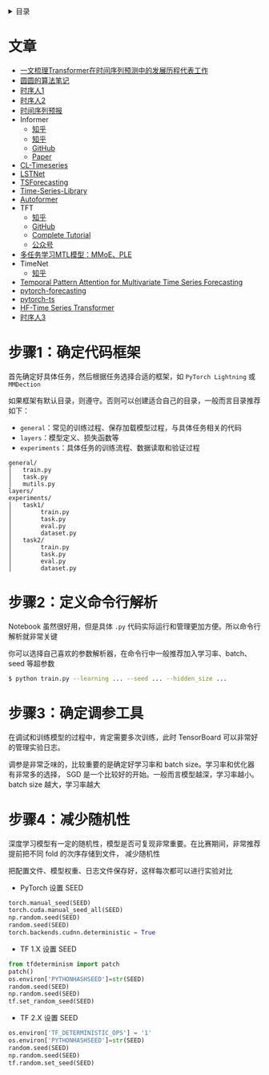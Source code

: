 
<details><summary>目录</summary><p>

- [文章](#文章)
- [步骤1：确定代码框架](#步骤1确定代码框架)
- [步骤2：定义命令行解析](#步骤2定义命令行解析)
- [步骤3：确定调参工具](#步骤3确定调参工具)
- [步骤4：减少随机性](#步骤4减少随机性)
</p></details><p></p>

# 文章

* [一文梳理Transformer在时间序列预测中的发展历程代表工作](https://mp.weixin.qq.com/s/OjK7Q7DSoTM_p1MLye9RWw)
* [圆圆的算法笔记](https://mp.weixin.qq.com/mp/appmsgalbum?__biz=MzIyOTUyMDIwNg==&action=getalbum&album_id=2339781350876332033&scene=173&from_msgid=2247487281&from_itemidx=1&count=3&nolastread=1#wechat_redirect)
* [时序人1](https://mp.weixin.qq.com/mp/appmsgalbum?__biz=Mzg3NDUwNTM3MA==&action=getalbum&album_id=1565545072782278657&scene=173&from_msgid=2247484974&from_itemidx=1&count=3&nolastread=1#wechat_redirect)
* [时序人2](https://mp.weixin.qq.com/mp/appmsgalbum?__biz=Mzg3NDUwNTM3MA==&action=getalbum&album_id=1588681516295979011&scene=173&from_msgid=2247484974&from_itemidx=1&count=3&nolastread=1#wechat_redirect)
* [时间序列预报](https://mp.weixin.qq.com/mp/appmsgalbum?__biz=MzkzMTMyMDQ0Mw==&action=getalbum&album_id=2512078794435133440&scene=173&from_msgid=2247485132&from_itemidx=2&count=3&nolastread=1#wechat_redirect)
* Informer
    - [知乎](https://zhuanlan.zhihu.com/p/355133560)
    - [知乎](https://zhuanlan.zhihu.com/p/499399526)
    - [GitHub](https://github.com/zhouhaoyi/Informer2020)
    - [Paper](https://arxiv.org/abs/2012.07436)
* [CL-Timeseries](https://github.com/kashif/CL_Timeseries)
* [LSTNet](https://github.com/laiguokun/LSTNet)
* [TSForecasting](https://github.com/rakshitha123/TSForecasting)
* [Time-Series-Library](https://github.com/thuml/Time-Series-Library)
* [Autoformer](https://github.com/thuml/Autoformer)
* TFT
    - [知乎](https://zhuanlan.zhihu.com/p/514287527)
    - [GitHub](https://github.com/google-research/google-research/tree/master/tft)
    - [Complete Tutorial](https://towardsdatascience.com/temporal-fusion-transformer-time-series-forecasting-with-deep-learning-complete-tutorial-d32c1e51cd91)
    - [公众号](https://mp.weixin.qq.com/s/0AXSOgivCytHKTCmpPJfFg)
* [多任务学习MTL模型：MMoE、PLE](https://zhuanlan.zhihu.com/p/425209494)
* TimeNet
    - [知乎](https://zhuanlan.zhihu.com/p/606575441)
* [Temporal Pattern Attention for Multivariate Time Series Forecasting](https://github.com/shunyaoshih/TPA-LSTM)
* [pytorch-forecasting](https://github.com/jdb78/pytorch-forecasting)
* [pytorch-ts](https://github.com/zalandoresearch/pytorch-ts)
* [HF-Time Series Transformer](https://huggingface.co/docs/transformers/main/en/model_doc/time_series_transformer)
* [时序人3](https://mp.weixin.qq.com/mp/appmsgalbum?__biz=MzU4NTA1MDk4MA==&action=getalbum&album_id=1401576921242337281&scene=173&from_msgid=2247526075&from_itemidx=2&count=3&nolastread=1#wechat_redirect)

# 步骤1：确定代码框架

首先确定好具体任务，然后根据任务选择合适的框架，如 `PyTorch Lightning` 或 `MMDection`

如果框架有默认目录，则遵守。否则可以创建适合自己的目录，一般而言目录推荐如下：

* `general`：常见的训练过程、保存加载模型过程，与具体任务相关的代码
* `layers`：模型定义、损失函数等
* `experiments`：具体任务的训练流程、数据读取和验证过程

```
general/
│   train.py
│   task.py
│   mutils.py
layers/
experiments/
│   task1/
│        train.py
│        task.py
│        eval.py
│        dataset.py
│   task2/
│        train.py
│        task.py
│        eval.py
│        dataset.py
```

# 步骤2：定义命令行解析

Notebook 虽然很好用，但是具体 `.py` 代码实际运行和管理更加方便。所以命令行解析就非常关键

你可以选择自己喜欢的参数解析器，在命令行中一般推荐加入学习率、batch、seed 等超参数

```bash
$ python train.py --learning ... --seed ... --hidden_size ...
```

# 步骤3：确定调参工具

在调试和训练模型的过程中，肯定需要多次训练，此时 TensorBoard 可以非常好的管理实验日志。

调参是非常乏味的，比较重要的是确定好学习率和 batch size。学习率和优化器有非常多的选择，
SGD 是一个比较好的开始。一般而言模型越深，学习率越小。batch size 越大，学习率越大

# 步骤4：减少随机性

深度学习模型有一定的随机性，模型是否可复现非常重要。在比赛期间，非常推荐提前把不同 fold 的次序存储到文件，
减少随机性

把配置文件、模型权重、日志文件保存好，这样每次都可以进行实验对比

* PyTorch 设置 SEED

```python
torch.manual_seed(SEED)
torch.cuda.manual_seed_all(SEED)
np.random.seed(SEED)
random.seed(SEED)
torch.backends.cudnn.deterministic = True
```

* TF 1.X 设置 SEED

```python
from tfdeterminism import patch
patch()
os.environ['PYTHONHASHSEED']=str(SEED)
random.seed(SEED)
np.random.seed(SEED)
tf.set_random_seed(SEED)
```

* TF 2.X 设置 SEED

```python
os.environ['TF_DETERMINISTIC_OPS'] = '1'
os.environ['PYTHONHASHSEED']=str(SEED)
random.seed(SEED)
np.random.seed(SEED)
tf.random.set_seed(SEED)
```
